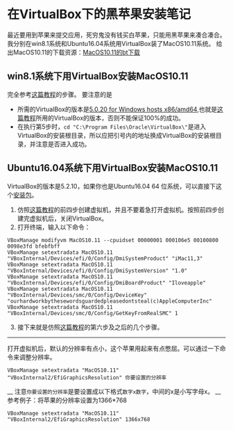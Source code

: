 # 在VirtualBox下的黑苹果安装笔记
最近要用到苹果来提交应用，死穷鬼没有钱买白苹果，只能用黑苹果来凑合凑合。我分别在win8.1系统和Ubuntu16.04系统用VirtualBox装了MacOS10.11系统。
给出MacOS10.11的下载资源：[MacOS10.11的bt下载](http://pan.baidu.com/s/1gffjgv5)

## win8.1系统下用VirtualBox安装MacOS10.11
完全参考[这篇教程](https://blog.csdn.net/chy555chy/article/details/51407410)的步骤。
要注意的是
* 所需的VirtualBox的版本是[5.0.20 for Windows hosts x86/amd64](http://download.virtualbox.org/virtualbox/5.0.20/VirtualBox-5.0.20-106931-Win.exe),也就是[这篇教程](https://blog.csdn.net/chy555chy/article/details/51407410)所用的VirtualBox的版本，否则不能保证100%的成功。
* 在执行第5步时，`cd "C:\Program Files\Oracle\VirtualBox\"`是进入VirtualBox的安装根目录，所以应把引号内的地址换成VirtualBox的安装根目录，并注意是否进入成功。

## Ubuntu16.04系统下用VirtualBox安装MacOS10.11
VirtualBox的版本是5.2.10，如果你也是Ubuntu16.04 64 位系统，可以直接下这个[安装包](https://download.virtualbox.org/virtualbox/5.2.10/virtualbox-5.2_5.2.10-122088~Ubuntu~xenial_amd64.deb)。
1. 仿照[这篇教程](https://blog.csdn.net/chy555chy/article/details/51407410)的前四步创建虚拟机，并且不要着急打开虚拟机。按照前四步创建完虚拟机后，关闭VirtualBox。
2. 打开终端，输入以下命令：
```shell
VBoxManage modifyvm MacOS10.11 --cpuidset 00000001 000106e5 00100800 0098e3fd bfebfbff
VBoxManage setextradata MacOS10.11 "VBoxInternal/Devices/efi/0/Config/DmiSystemProduct" "iMac11,3"
VBoxManage setextradata MacOS10.11 "VBoxInternal/Devices/efi/0/Config/DmiSystemVersion" "1.0"
VBoxManage setextradata MacOS10.11 "VBoxInternal/Devices/efi/0/Config/DmiBoardProduct" "Iloveapple"
VBoxManage setextradata MacOS10.11 "VBoxInternal/Devices/smc/0/Config/DeviceKey" "ourhardworkbythesewordsguardedpleasedontsteal(c)AppleComputerInc"
VBoxManage setextradata MacOS10.11 "VBoxInternal/Devices/smc/0/Config/GetKeyFromRealSMC" 1
```
3. 接下来就是仿照[这篇教程](https://blog.csdn.net/chy555chy/article/details/51407410)的第六步及之后的几个步骤。

<hr />

打开虚拟机后，默认的分辨率有点小，这个苹果用起来有点憋屈。可以通过一下命令来调整分辨率。
```shell
VBoxManage setextradata "MacOS10.11" "VBoxInternal2/EfiGraphicsResolution" 你要设置的分辨率
```
__ 注意`你要设置的分辨率`是要设置成以下格式`数字x数字`，中间的x是小写字母x。 __ <br/>
参考例子：将苹果的分辨率设置为1366*768
```shell
VBoxManage setextradata "MacOS10.11" "VBoxInternal2/EfiGraphicsResolution" 1366x768
```